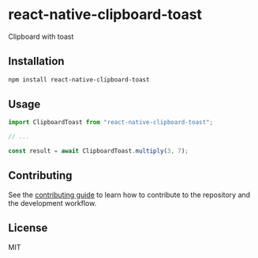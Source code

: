 # react-native-clipboard-toast

Clipboard with toast

## Installation

```sh
npm install react-native-clipboard-toast
```

## Usage

```js
import ClipboardToast from "react-native-clipboard-toast";

// ...

const result = await ClipboardToast.multiply(3, 7);
```

## Contributing

See the [contributing guide](CONTRIBUTING.md) to learn how to contribute to the repository and the development workflow.

## License

MIT
